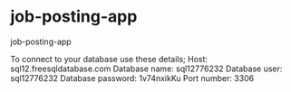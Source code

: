 # job-posting-app

job-posting-app


To connect to your database use these details;
Host: sql12.freesqldatabase.com
Database name: sql12776232
Database user: sql12776232
Database password: 1v74nxikKu
Port number: 3306



